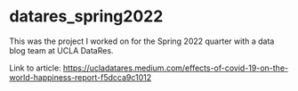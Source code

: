 # datares_spring2022

This was the project I worked on for the Spring 2022 quarter with a data blog team at UCLA DataRes.

Link to article: https://ucladatares.medium.com/effects-of-covid-19-on-the-world-happiness-report-f5dcca9c1012

